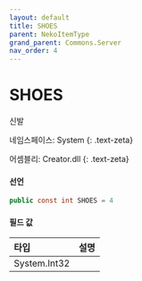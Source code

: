 ```yaml
---
layout: default
title: SHOES
parent: NekoItemType
grand_parent: Commons.Server
nav_order: 4
---
```


<!-- 아래로 편집 -->

# SHOES
신발

네임스페이스: System
{: .text-zeta}

어셈블리: Creator.dll
{: .text-zeta}

#### 선언

```cs
public const int SHOES = 4
```

#### 필드 값

|타입|설명|
|:-|:-|
|System.Int32|

<!-- #### 예제

```lua
    예제 코드
``` -->
